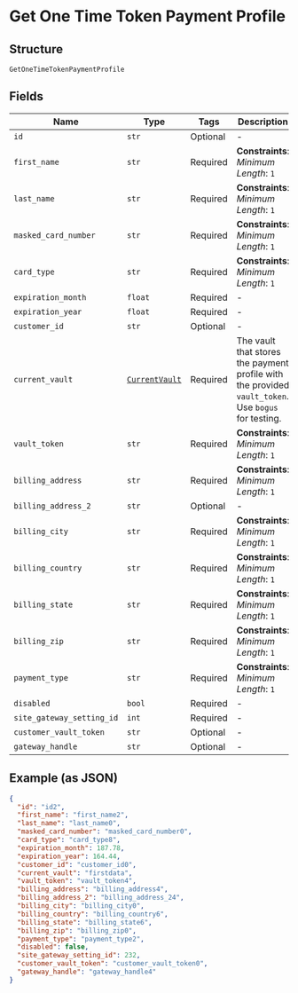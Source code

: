 
# Get One Time Token Payment Profile

## Structure

`GetOneTimeTokenPaymentProfile`

## Fields

| Name | Type | Tags | Description |
|  --- | --- | --- | --- |
| `id` | `str` | Optional | - |
| `first_name` | `str` | Required | **Constraints**: *Minimum Length*: `1` |
| `last_name` | `str` | Required | **Constraints**: *Minimum Length*: `1` |
| `masked_card_number` | `str` | Required | **Constraints**: *Minimum Length*: `1` |
| `card_type` | `str` | Required | **Constraints**: *Minimum Length*: `1` |
| `expiration_month` | `float` | Required | - |
| `expiration_year` | `float` | Required | - |
| `customer_id` | `str` | Optional | - |
| `current_vault` | [`CurrentVault`](../../doc/models/current-vault.md) | Required | The vault that stores the payment profile with the provided `vault_token`. Use `bogus` for testing. |
| `vault_token` | `str` | Required | **Constraints**: *Minimum Length*: `1` |
| `billing_address` | `str` | Required | **Constraints**: *Minimum Length*: `1` |
| `billing_address_2` | `str` | Optional | - |
| `billing_city` | `str` | Required | **Constraints**: *Minimum Length*: `1` |
| `billing_country` | `str` | Required | **Constraints**: *Minimum Length*: `1` |
| `billing_state` | `str` | Required | **Constraints**: *Minimum Length*: `1` |
| `billing_zip` | `str` | Required | **Constraints**: *Minimum Length*: `1` |
| `payment_type` | `str` | Required | **Constraints**: *Minimum Length*: `1` |
| `disabled` | `bool` | Required | - |
| `site_gateway_setting_id` | `int` | Required | - |
| `customer_vault_token` | `str` | Optional | - |
| `gateway_handle` | `str` | Optional | - |

## Example (as JSON)

```json
{
  "id": "id2",
  "first_name": "first_name2",
  "last_name": "last_name0",
  "masked_card_number": "masked_card_number0",
  "card_type": "card_type8",
  "expiration_month": 187.78,
  "expiration_year": 164.44,
  "customer_id": "customer_id0",
  "current_vault": "firstdata",
  "vault_token": "vault_token4",
  "billing_address": "billing_address4",
  "billing_address_2": "billing_address_24",
  "billing_city": "billing_city0",
  "billing_country": "billing_country6",
  "billing_state": "billing_state6",
  "billing_zip": "billing_zip0",
  "payment_type": "payment_type2",
  "disabled": false,
  "site_gateway_setting_id": 232,
  "customer_vault_token": "customer_vault_token0",
  "gateway_handle": "gateway_handle4"
}
```

